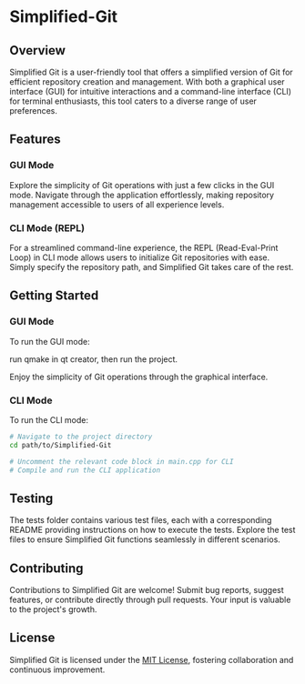 # Simplified-Git

## Overview

Simplified Git is a user-friendly tool that offers a simplified version of Git for efficient repository creation and management. With both a graphical user interface (GUI) for intuitive interactions and a command-line interface (CLI) for terminal enthusiasts, this tool caters to a diverse range of user preferences.

## Features

### GUI Mode

Explore the simplicity of Git operations with just a few clicks in the GUI mode. Navigate through the application effortlessly, making repository management accessible to users of all experience levels.

### CLI Mode (REPL)

For a streamlined command-line experience, the REPL (Read-Eval-Print Loop) in CLI mode allows users to initialize Git repositories with ease. Simply specify the repository path, and Simplified Git takes care of the rest.

## Getting Started

### GUI Mode

To run the GUI mode:

run qmake in qt creator, then run the project.

Enjoy the simplicity of Git operations through the graphical interface.

### CLI Mode

To run the CLI mode:

```bash
# Navigate to the project directory
cd path/to/Simplified-Git

# Uncomment the relevant code block in main.cpp for CLI
# Compile and run the CLI application
```


## Testing

The tests folder contains various test files, each with a corresponding README providing instructions on how to execute the tests. Explore the test files to ensure Simplified Git functions seamlessly in different scenarios.

## Contributing

Contributions to Simplified Git are welcome! Submit bug reports, suggest features, or contribute directly through pull requests. Your input is valuable to the project's growth.

## License

Simplified Git is licensed under the [MIT License](LICENSE), fostering collaboration and continuous improvement.
